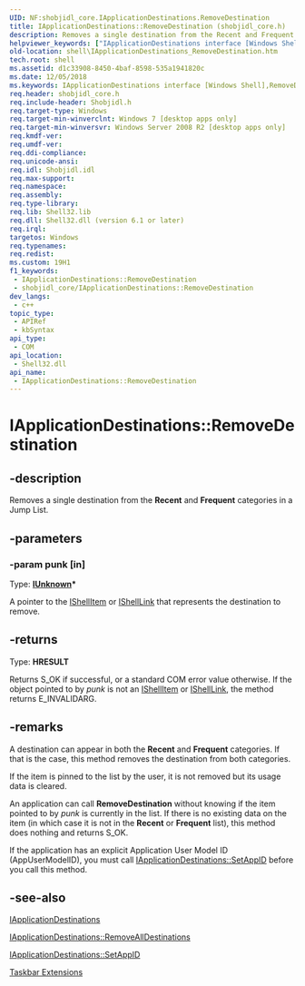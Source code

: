 ```yaml
---
UID: NF:shobjidl_core.IApplicationDestinations.RemoveDestination
title: IApplicationDestinations::RemoveDestination (shobjidl_core.h)
description: Removes a single destination from the Recent and Frequent categories in a Jump List.
helpviewer_keywords: ["IApplicationDestinations interface [Windows Shell]","RemoveDestination method","IApplicationDestinations.RemoveDestination","IApplicationDestinations::RemoveDestination","RemoveDestination","RemoveDestination method [Windows Shell]","RemoveDestination method [Windows Shell]","IApplicationDestinations interface","_shell_IApplicationDestinations_RemoveDestination","shell.IApplicationDestinations_RemoveDestination","shobjidl_core/IApplicationDestinations::RemoveDestination"]
old-location: shell\IApplicationDestinations_RemoveDestination.htm
tech.root: shell
ms.assetid: d1c33908-8450-4baf-8598-535a1941820c
ms.date: 12/05/2018
ms.keywords: IApplicationDestinations interface [Windows Shell],RemoveDestination method, IApplicationDestinations.RemoveDestination, IApplicationDestinations::RemoveDestination, RemoveDestination, RemoveDestination method [Windows Shell], RemoveDestination method [Windows Shell],IApplicationDestinations interface, _shell_IApplicationDestinations_RemoveDestination, shell.IApplicationDestinations_RemoveDestination, shobjidl_core/IApplicationDestinations::RemoveDestination
req.header: shobjidl_core.h
req.include-header: Shobjidl.h
req.target-type: Windows
req.target-min-winverclnt: Windows 7 [desktop apps only]
req.target-min-winversvr: Windows Server 2008 R2 [desktop apps only]
req.kmdf-ver: 
req.umdf-ver: 
req.ddi-compliance: 
req.unicode-ansi: 
req.idl: Shobjidl.idl
req.max-support: 
req.namespace: 
req.assembly: 
req.type-library: 
req.lib: Shell32.lib
req.dll: Shell32.dll (version 6.1 or later)
req.irql: 
targetos: Windows
req.typenames: 
req.redist: 
ms.custom: 19H1
f1_keywords:
 - IApplicationDestinations::RemoveDestination
 - shobjidl_core/IApplicationDestinations::RemoveDestination
dev_langs:
 - c++
topic_type:
 - APIRef
 - kbSyntax
api_type:
 - COM
api_location:
 - Shell32.dll
api_name:
 - IApplicationDestinations::RemoveDestination
---
```


# IApplicationDestinations::RemoveDestination


## -description

Removes a single destination from the <b>Recent</b> and <b>Frequent</b> categories in a Jump List.

## -parameters

### -param punk [in]

Type: <b><a href="/windows/desktop/api/unknwn/nn-unknwn-iunknown">IUnknown</a>*</b>

A pointer to the <a href="/windows/desktop/api/shobjidl_core/nn-shobjidl_core-ishellitem">IShellItem</a> or <a href="/windows/desktop/api/shobjidl_core/nn-shobjidl_core-ishelllinka">IShellLink</a> that represents the destination to remove.

## -returns

Type: <b>HRESULT</b>

Returns S_OK if successful, or a standard COM error value otherwise. If the object pointed to by <i>punk</i> is not an <a href="/windows/desktop/api/shobjidl_core/nn-shobjidl_core-ishellitem">IShellItem</a> or <a href="/windows/desktop/api/shobjidl_core/nn-shobjidl_core-ishelllinka">IShellLink</a>, the method returns E_INVALIDARG.

## -remarks

A destination can appear in both the <b>Recent</b> and <b>Frequent</b> categories. If that is the case, this method removes the destination from both categories.

If the item is pinned to the list by the user, it is not removed but its usage data is cleared.

An application can call <b>RemoveDestination</b> without knowing if the item pointed to by <i>punk</i> is currently in the list. If there is no existing data on the item (in which case it is not in the <b>Recent</b> or <b>Frequent</b> list), this method does nothing and returns S_OK.

If the application has an explicit Application User Model ID (AppUserModelID), you must call <a href="/windows/desktop/api/shobjidl_core/nf-shobjidl_core-iapplicationdestinations-setappid">IApplicationDestinations::SetAppID</a> before you call this method.

## -see-also

<a href="/windows/desktop/api/shobjidl_core/nn-shobjidl_core-iapplicationdestinations">IApplicationDestinations</a>



<a href="/windows/desktop/api/shobjidl_core/nf-shobjidl_core-iapplicationdestinations-removealldestinations">IApplicationDestinations::RemoveAllDestinations</a>



<a href="/windows/desktop/api/shobjidl_core/nf-shobjidl_core-iapplicationdestinations-setappid">IApplicationDestinations::SetAppID</a>



<a href="/windows/desktop/shell/taskbar-extensions">Taskbar Extensions</a>

